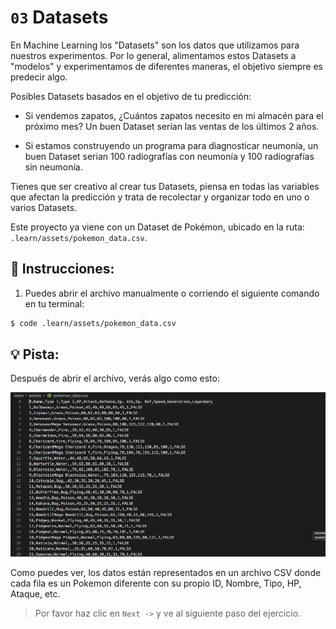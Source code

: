 # `03` Datasets

En Machine Learning los "Datasets" son los datos que utilizamos para nuestros experimentos. Por lo general, alimentamos estos Datasets a "modelos" y experimentamos de diferentes maneras, el objetivo siempre es predecir algo.

Posibles Datasets basados en el objetivo de tu predicción:

- Si vendemos zapatos, ¿Cuántos zapatos necesito en mi almacén para el próximo mes? Un buen Dataset serían las ventas de los últimos 2 años.

- Si estamos construyendo un programa para diagnosticar neumonía, un buen Dataset serían 100 radiografías con neumonía y 100 radiografías sin neumonía.

Tienes que ser creativo al crear tus Datasets, piensa en todas las variables que afectan la predicción y trata de recolectar y organizar todo en uno o varios Datasets. 

Este proyecto ya viene con un Dataset de Pokémon, ubicado en la ruta: `.learn/assets/pokemon_data.csv`.

## 📝 Instrucciones:

1. Puedes abrir el archivo manualmente o corriendo el siguiente comando en tu terminal: 

```bash
$ code .learn/assets/pokemon_data.csv
```

## 💡 Pista:

Después de abrir el archivo, verás algo como esto:

![Pokemon CSV previsualización](../../assets/csv-preview.png)

Como puedes ver, los datos están representados en un archivo CSV donde cada fila es un Pokemon diferente con su propio ID, Nombre, Tipo, HP, Ataque, etc.

> Por favor haz clic en `Next ->` y ve al siguiente paso del ejercicio.
